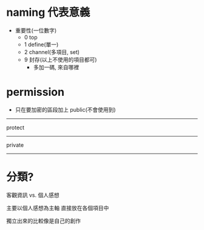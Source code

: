 # naming 代表意義 #
* 重要性(一位數字)
  * 0 top
  * 1 define(單一)
  * 2 channel(多項目, set)
  * 9 封存(以上不使用的項目都可)
    * 多加一碼, 來自哪裡

# permission #
* 只在要加密的區段加上
public(不會使用到) 
- - -

protect
- - -

private
- - -

# 分類? #
客觀資訊 vs. 個人感想

主要以個人感想為主軸 直接放在各個項目中 

獨立出來的比較像是自己的創作


